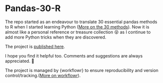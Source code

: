 # Pandas-30-R

The repo started as an endeavour to translate 30 essential pandas methods to R when I started learning Python ([More on the 30 methods][]). Now it is almost like a personal reference or treasure collection 😝 as I continue to add more Python tricks when they are discovered.

The project is [published here](https://menawang.github.io/Pandas-30-R/index.html).  

I hope you find it helpful too. Comments and suggestions are always appreciated. 🥰

The project is managed by {workflowr} to ensure reproducibility and version control/tracking.([More on workflowr][]).

[More on the 30 methods]: https://towardsdatascience.com/the-only-30-methods-you-should-master-to-become-a-pandas-pro-749795084bb2
[the project site]: https://menawang.github.io/Pandas-30-R/index.html
[More on workflowr]: https://workflowr.github.io/workflowr/


